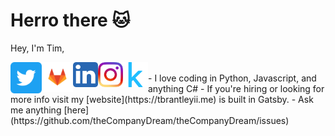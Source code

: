 # Herro there 🐱

Hey, I'm Tim,

<a href="https://twitter.com/thecompanydream"> 
    <img width="50px" align="left" src="https://raw.githubusercontent.com/theCompanyDream/theCompanyDream/master/imgs/twitter.png" />
</a>

<a href="https://gitlab.com/theCompanyDream"> 
    <img width="50px" align="left" src="https://raw.githubusercontent.com/theCompanyDream/theCompanyDream/master/imgs/gitlab.png" />
</a>

<a href="https://www.linkedin.com/in/timothy-brantley-ii-22263228/"> 
    <img width="40px" align="left" src="https://raw.githubusercontent.com/theCompanyDream/theCompanyDream/master/imgs/linkedinn.png" />
</a>

<a href="https://www.instagram.com/oxking8080/"> 
    <img width="40px" align="left" src="https://raw.githubusercontent.com/theCompanyDream/theCompanyDream/master/imgs/instagram.png" />
</a>

<a href="https://raw.githubusercontent.com/theCompanyDream/theCompanyDream/master/imgs/kaggle.svg"> 
    <img width="40px" align="left" src="https://raw.githubusercontent.com/theCompanyDream/theCompanyDream/master/imgs/kaggle.svg" />
</a>
<br />
- I love coding in Python, Javascript, and anything C#
- If you're hiring or looking for more info visit my [website](https://tbrantleyii.me) is built in Gatsby.
- Ask me anything [here](https://github.com/theCompanyDream/theCompanyDream/issues)
